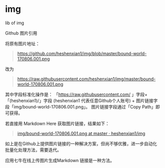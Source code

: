 # img
lib of img

Github 图片引用 

将原有图片地址：
> https://github.com/heshenxian1/img/blob/master/bound-world-170806.001.png
>

改为
> https://raw.githubusercontent.com/heshenxian1/img/master/bound-world-170806.001.png
>

其中字段标准化操作是：
「https://raw.githubusercontent.com/ 」字段+「(heshenxian1)/」字段 (heshenxian1 代表任意Github个人账号) + 图片链接字段「img/bound-world-170806.001.png」。
图片链接字段通过「Copy Path」即可获得。

若直接用 Markdown Here 获取图片链接，结果如下：
> [img/bound-world-170806.001.png at master · heshenxian1/img](https://github.com/heshenxian1/img/blob/master/bound-world-170806.001.png)

如上是在Github上提供图片链接的一种解决方案，但尚不够优雅，进一步自动化批量化处理方法，需要迭代。

应用七牛在线上传图片生成Markdown 链接是一种方法。
